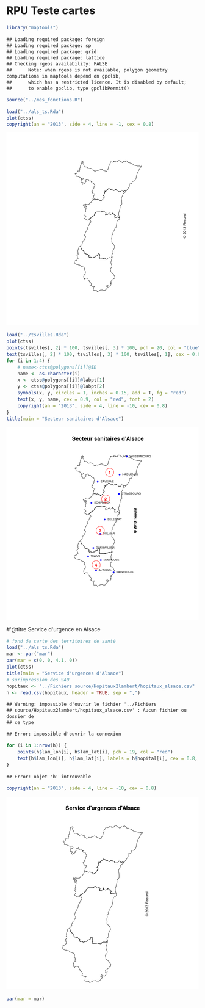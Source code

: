 RPU Teste cartes
========================================================


```r
library("maptools")
```

```
## Loading required package: foreign
## Loading required package: sp
## Loading required package: grid
## Loading required package: lattice
## Checking rgeos availability: FALSE
##  	Note: when rgeos is not available, polygon geometry 	computations in maptools depend on gpclib,
##  	which has a restricted licence. It is disabled by default;
##  	to enable gpclib, type gpclibPermit()
```

```r
source("../mes_fonctions.R")
```



```r
load("../als_ts.Rda")
plot(ctss)
copyright(an = "2013", side = 4, line = -1, cex = 0.8)
```

![plot of chunk territoires_sante](figure/territoires_sante.png) 



```r
load("../tsvilles.Rda")
plot(ctss)
points(tsvilles[, 2] * 100, tsvilles[, 3] * 100, pch = 20, col = "blue")
text(tsvilles[, 2] * 100, tsvilles[, 3] * 100, tsvilles[, 1], cex = 0.6, pos = 4)
for (i in 1:4) {
    # name<-ctss@polygons[[i]]@ID
    name <- as.character(i)
    x <- ctss@polygons[[i]]@labpt[1]
    y <- ctss@polygons[[i]]@labpt[2]
    symbols(x, y, circles = 1, inches = 0.15, add = T, fg = "red")
    text(x, y, name, cex = 0.9, col = "red", font = 2)
    copyright(an = "2013", side = 4, line = -10, cex = 0.8)
}
title(main = "Secteur sanitaires d'Alsace")
```

![plot of chunk villes](figure/villes.png) 

#'@titre Service d'urgence en Alsace

```r
# fond de carte des territoires de santé
load("../als_ts.Rda")
mar <- par("mar")
par(mar = c(0, 0, 4.1, 0))
plot(ctss)
title(main = "Service d'urgences d'Alsace")
# surimpression des SAU
hopitaux <- "../Fichiers source/Hopitaux2lambert/hopitaux_alsace.csv"
h <- read.csv(hopitaux, header = TRUE, sep = ",")
```

```
## Warning: impossible d'ouvrir le fichier '../Fichiers
## source/Hopitaux2lambert/hopitaux_alsace.csv' : Aucun fichier ou dossier de
## ce type
```

```
## Error: impossible d'ouvrir la connexion
```

```r
for (i in 1:nrow(h)) {
    points(h$lam_lon[i], h$lam_lat[i], pch = 19, col = "red")
    text(h$lam_lon[i], h$lam_lat[i], labels = h$hopital[i], cex = 0.8, pos = h$pos[i])
}
```

```
## Error: objet 'h' introuvable
```

```r
copyright(an = "2013", side = 4, line = -10, cex = 0.8)
```

![plot of chunk sau](figure/sau.png) 

```r
par(mar = mar)
```



